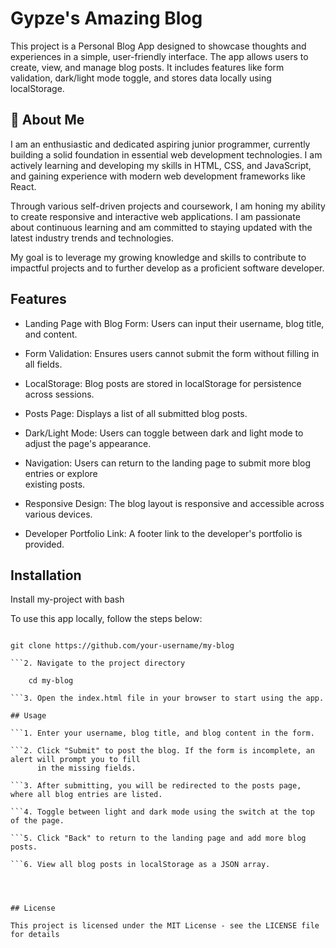 
# Gypze's Amazing Blog

This project is a Personal Blog App designed to showcase thoughts and experiences in a simple, user-friendly interface. The app allows users to create, view, and manage blog posts. It includes features like form validation, dark/light mode toggle, and stores data locally using localStorage.

## 🚀 About Me


I am an enthusiastic and dedicated aspiring junior programmer, currently building a solid foundation in essential web development technologies. I am actively learning and developing my skills in HTML, CSS, and JavaScript, and gaining experience with modern web development frameworks like React.

Through various self-driven projects and coursework, I am honing my ability to create responsive and interactive web applications. I am passionate about continuous learning and am committed to staying updated with the latest industry trends and technologies.

My goal is to leverage my growing knowledge and skills to contribute to impactful projects and to further develop as a proficient software developer.


## Features


- Landing Page with Blog Form: Users can input their username, blog title, and content.

- Form Validation: Ensures users cannot submit the form without filling in all fields.

- LocalStorage: Blog posts are stored in localStorage for persistence across sessions.
  
- Posts Page: Displays a list of all submitted blog posts.

- Dark/Light Mode: Users can toggle between dark and light mode to adjust the page's appearance.

- Navigation: Users can return to the landing page to submit more blog entries or explore    
  existing posts.

- Responsive Design: The blog layout is responsive and accessible across various devices.

- Developer Portfolio Link: A footer link to the developer's portfolio is provided.




## Installation

Install my-project with bash

To use this app locally, follow the steps below:

```1. Clone the repository:

git clone https://github.com/your-username/my-blog

```2. Navigate to the project directory
    
    cd my-blog

```3. Open the index.html file in your browser to start using the app.

## Usage

```1. Enter your username, blog title, and blog content in the form.

```2. Click "Submit" to post the blog. If the form is incomplete, an alert will prompt you to fill 
      in the missing fields.

```3. After submitting, you will be redirected to the posts page, where all blog entries are listed.

```4. Toggle between light and dark mode using the switch at the top of the page.

```5. Click "Back" to return to the landing page and add more blog posts.

```6. View all blog posts in localStorage as a JSON array.




## License

This project is licensed under the MIT License - see the LICENSE file for details

